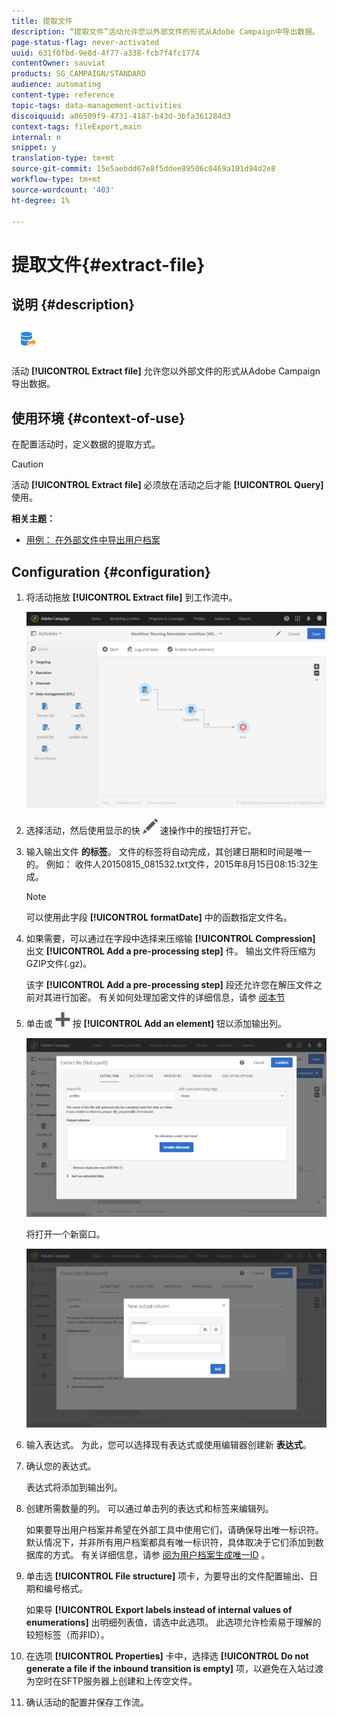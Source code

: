 ```yaml
---
title: 提取文件
description: “提取文件”活动允许您以外部文件的形式从Adobe Campaign中导出数据。
page-status-flag: never-activated
uuid: 631f0fbd-9e8d-4f77-a338-fcb7f4fc1774
contentOwner: sauviat
products: SG_CAMPAIGN/STANDARD
audience: automating
content-type: reference
topic-tags: data-management-activities
discoiquuid: a06509f9-4731-4187-b43d-3bfa361284d3
context-tags: fileExport,main
internal: n
snippet: y
translation-type: tm+mt
source-git-commit: 15e5aebdd67e8f5ddee89506c0469a101d94d2e8
workflow-type: tm+mt
source-wordcount: '403'
ht-degree: 1%

---
```



# 提取文件{#extract-file}

## 说明 {#description}

![](assets/export.png)

活动 **[!UICONTROL Extract file]** 允许您以外部文件的形式从Adobe Campaign导出数据。

## 使用环境 {#context-of-use}

在配置活动时，定义数据的提取方式。

>[!CAUTION]
>
>活动 **[!UICONTROL Extract file]** 必须放在活动之后才能 **[!UICONTROL Query]** 使用。

**相关主题：**

* [用例： 在外部文件中导出用户档案](../../automating/using/exporting-profiles-in-file.md)

## Configuration {#configuration}

1. 将活动拖放 **[!UICONTROL Extract file]** 到工作流中。

   ![](assets/wkf_data_export1.png)

1. 选择活动，然后使用显示的快 ![](assets/edit_darkgrey-24px.png) 速操作中的按钮打开它。
1. 输入输出文件 **的标签**。 文件的标签将自动完成，其创建日期和时间是唯一的。 例如： 收件人20150815_081532.txt文件，2015年8月15日08:15:32生成。

   >[!NOTE]
   >
   >可以使用此字段 **[!UICONTROL formatDate]** 中的函数指定文件名。

1. 如果需要，可以通过在字段中选择来压缩输 **[!UICONTROL Compression]** 出文 **[!UICONTROL Add a pre-processing step]** 件。 输出文件将压缩为GZIP文件(.gz)。

   该字 **[!UICONTROL Add a pre-processing step]** 段还允许您在解压文件之前对其进行加密。 有关如何处理加密文件的详细信息，请参 [阅本节](../../automating/using/managing-encrypted-data.md)

1. 单击或 ![](assets/add_darkgrey-24px.png) 按 **[!UICONTROL Add an element]** 钮以添加输出列。

   ![](assets/wkf_data_export2.png)

   将打开一个新窗口。

   ![](assets/wkf_data_export3.png)

1. 输入表达式。 为此，您可以选择现有表达式或使用编辑器创建新 **表达式**。
1. 确认您的表达式。

   表达式将添加到输出列。

1. 创建所需数量的列。 可以通过单击列的表达式和标签来编辑列。

   如果要导出用户档案并希望在外部工具中使用它们，请确保导出唯一标识符。 默认情况下，并非所有用户档案都具有唯一标识符，具体取决于它们添加到数据库的方式。 有关详细信息，请参 [阅为用户档案生成唯一ID](../../developing/using/configuring-the-resource-s-data-structure.md#generating-a-unique-id-for-profiles-and-custom-resources) 。

1. 单击选 **[!UICONTROL File structure]** 项卡，为要导出的文件配置输出、日期和编号格式。

   如果导 **[!UICONTROL Export labels instead of internal values of enumerations]** 出明细列表值，请选中此选项。 此选项允许检索易于理解的较短标签（而非ID）。

1. 在选项 **[!UICONTROL Properties]** 卡中，选择选 **[!UICONTROL Do not generate a file if the inbound transition is empty]** 项，以避免在入站过渡为空时在SFTP服务器上创建和上传空文件。
1. 确认活动的配置并保存工作流。
